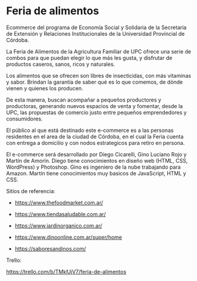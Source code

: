 # Feria de alimentos 
Ecommerce del programa de Economía Social y Solidaria de la Secretaría de Extensión y Relaciones Institucionales de la Universidad Provincial de Córdoba.

La Feria de Alimentos de la Agricultura Familiar de UPC ofrece una serie de combos para que puedan elegir lo que más les gusta, y disfrutar de productos caseros, sanos, ricos y naturales.

Los alimentos que se ofrecen son libres de insecticidas, con más vitaminas y sabor. Brindan la garantía de saber qué es lo que comemos, de dónde vienen y quienes los producen. 

De esta manera, buscan acompañar a pequeños productores y productoras, generando nuevos espacios de venta y fomentar, desde la UPC, las propuestas de comercio justo entre pequeños emprendedores y consumidores.

El público al que está destinado este e-commerce es a las personas residentes en el area de la ciudad de Córdoba, en el cual la Feria cuenta con entrega a domicilio y con nodos estrategicos para retiro en persona.

El e-commerce será desarrollado por Diego Cicarelli, Gino Luciano Rojo y Martín de Amorín. Diego tiene conocimientos en diseño web (HTML, CSS, WordPress) y Photoshop. Gino es ingeniero de la nube trabajando para Amazon. Martín tiene conocimientos muy basicos de JavaScript, HTML y CSS. 


Sitios de referencia:

- https://www.thefoodmarket.com.ar/

- https://www.tiendasaludable.com.ar/

- https://www.jardinorganico.com.ar/

- https://www.dinoonline.com.ar/super/home

- https://saboresandinos.com/


Trello:

https://trello.com/b/TMkfJjV7/feria-de-alimentos